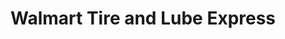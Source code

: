 ---
title: "Walmart Tire and Lube Express"
url: /prairieville/walmart-tire-and-lube-express/
shop: car repair
---